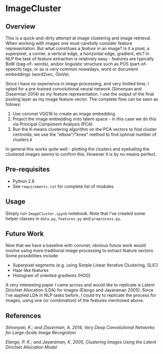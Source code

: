 # ImageCluster

## Overview

This is a quick-and-dirty attempt at image clustering and image retrieval. 
When working with images one must carefully consider feature representation. 
But what constitues a *feature* in an image? Is it a pixel, a superpixel, 
a corner, a vertical edge, a horizontal edge, gradient, etc? In NLP the task 
of feature extraction is relatively easy - features are typically BoW (bag-of-
words), and/or linguistic structure such as POS (part-of-speech) tags, or as 
is very common nowadays, word or document embeddings (word2vec, GloVe).

Since I have no experience in image processing, and very limited time, I opted 
for a pre-trained convolutional neural network (Simonyan and Zisserman 2014) as 
my feature representation. I use the output of the final pooling layer as my 
image feature vector. The complete flow can be seen as follows:

1. Use convnet VGG16 to create an image embedding
2. Project the image embedding onto latent space - in this case we do this via 
Principal Component Analysis (PCA)
3. Run the K-means clustering algorithm on the PCA vectors to find cluster 
centroids; we use the "elbow"/"knee" method to find optimal number of clusters 
*k*

In general this works quite well - plotting the clusters and eyeballing the 
clustered images seems to confirm this. However it is by no means perfect.

## Pre-requisites

- Python 2.8
- See `requirements.txt` for complete list of modules

## Usage

Simply run `ImageCluster.ipynb` notebook. Note that I've created some helper 
classes in `data.py`, `features.py` and `preprocess.py`.

## Future Work

Now that we have a baseline with convnet, obvious future work would involve 
using more traditional image processing to extract feature vectors. Some 
possibilities include:

- Superpixel segments (e.g. using Simple Linear Iterative Clustering, SLIC)
- Haar-like features
- Histogram of oriented gradients (HOG)

A very interesting paper I came across and would like to replicate is Latent 
Dirichlet Allocation (LDA) for images (Elango and Jayaraman 2005). Since I've 
applied LDA in NLP tasks before, I could try to replicate the process for 
images, using one (or combination) of the features mentioned above.

## References

*Simonyan, K.; and Zisserman, A. 2014, Very Deep Convolutional Networks for Large-Scale Image Recognition*

*Elango, P. K.; and Jayaraman, K. 2005, Clustering Images Using the Latent Dirichlet Allocation Model*